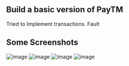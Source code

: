 
## Build a basic version of PayTM
Tried to Implement transactions. Fault 

## Some Screenshots
![image](https://github.com/Fluttery-Dev/paytm-practice/assets/92878661/a1bde69a-1cfa-456b-b71b-2ebcc34dd7af)
![image](https://github.com/Fluttery-Dev/paytm-practice/assets/92878661/45e84a0c-8505-4833-a6ae-7eb3e655dbac)
![image](https://github.com/Fluttery-Dev/paytm-practice/assets/92878661/07c8022f-05f7-437e-bbec-d2821abb7dd1)
![image](https://github.com/Fluttery-Dev/paytm-practice/assets/92878661/81206d30-48a3-49b1-8762-0ac38e945ec8)



